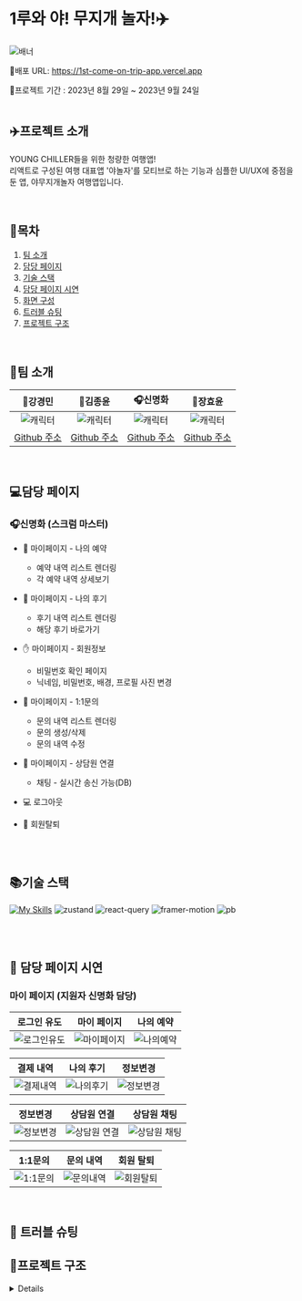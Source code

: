 # 1루와 야! 무지개 놀자!✈️

![배너](https://github.com/FRONTENDSCHOOL6/1st-ComeOn-TripApp/assets/131448929/95375c34-6c3d-4974-99f9-a044fa3052e0)

🔗배포 URL: https://1st-come-on-trip-app.vercel.app

📅프로젝트 기간 : 2023년 8월 29일 ~ 2023년 9월 24일  
<br/>

## ✈️프로젝트 소개
YOUNG CHILLER들을 위한 청량한 여행앱!     
리액트로 구성된 여행 대표앱 '야놀자'를 모티브로 하는  기능과 심플한 UI/UX에 중점을 둔 앱, 야무지개놀자 여행앱입니다.

<br/>

## 🦁목차

1. [팀 소개](#팀-소개)
2. [담당 페이지](#담당-페이지)
3. [기술 스택](#기술-스택)
4. [담당 페이지 시연](#담당-페이지-시연)
5. [화면 구성](#화면-구성)
6. [트러블 슈팅](#트러블-슈팅)
7. [프로젝트 구조](#프로젝트-구조)

<br/>

## 🌈팀 소개

|                             🐤강경민                             |                             🐻김종윤                             |                            🎧️신명화                            |                             🐇장효윤                             |
| :--------------------------------------------------------------: | :--------------------------------------------------------------: | :-------------------------------------------------------------: | :--------------------------------------------------------------: |
| ![캐릭터](https://github.com/FRONTENDSCHOOL6/1st-ComeOn-TripApp/assets/131448929/486aadd9-cfbe-423f-92e4-71dc7198e19f) | ![캐릭터](https://github.com/FRONTENDSCHOOL6/1st-ComeOn-TripApp/assets/131448929/1ea4b6b3-ff87-48b1-8eb1-3996b8720140) | ![캐릭터](https://avatars.githubusercontent.com/u/73214037?v=4) | ![캐릭터](https://github.com/FRONTENDSCHOOL6/1st-ComeOn-TripApp/assets/131448929/3f474a9b-d758-4b3f-a798-0edc64f6cdda) |
|            [Github 주소](https://github.com/minomad)             |            [Github 주소](https://github.com/whddbsl)             |         [Github 주소](https://github.com/MyoungHwaShin)         |             [Github 주소](https://github.com/HYHYJ)              |

<br/>

## 💻담당 페이지

### 🎧️신명화 (스크럼 마스터)

- :book: 마이페이지 - 나의 예약 
   - 예약 내역 리스트 렌더링
   - 각 예약 내역 상세보기
 
- :tada:  마이페이지 - 나의 후기
  - 후기 내역 리스트 렌더링
  - 해당 후기 바로가기
 
- :hand: 마이페이지 - 회원정보
  - 비밀번호 확인 페이지
  - 닉네임, 비밀번호, 배경, 프로필 사진 변경
 
- :balloon:  마이페이지 - 1:1문의
  - 문의 내역 리스트 렌더링
  - 문의 생성/삭제
  - 문의 내역 수정
 
- :crown: 마이페이지 - 상담원 연결
  - 채팅 - 실시간 송신 가능(DB)
 
- :computer: 로그아웃
- :whale: 회원탈퇴

<br/>


<br/>

## 📚기술 스택

[![My Skills](https://skillicons.dev/icons?i=html,css,tailwind,javascript,react,vite,vercel,git,github,figma)](https://skillicons.dev)
![zustand](https://github.com/FRONTENDSCHOOL6/1st-ComeOn-TripApp/assets/131448929/0f5f178b-381c-44de-8f5f-7ec6ce1045c9)
![react-query](https://github.com/FRONTENDSCHOOL6/1st-ComeOn-TripApp/assets/131448929/3b6bfa41-463d-4c22-9b5f-4ca215b7c767)
![framer-motion](https://github.com/FRONTENDSCHOOL6/1st-ComeOn-TripApp/assets/131448929/eca9548d-af1d-4de3-b5c3-2313c9cac184)
![pb](https://github.com/FRONTENDSCHOOL6/1st-ComeOn-TripApp/assets/131448929/75b04053-0d9f-42bb-b88c-b50b52c5e6f7)

<br/>



<br/>

## 📱 담당 페이지 시연


### 마이 페이지 (지원자 신명화 담당)

| 로그인 유도 | 마이 페이지 | 나의 예약 |
| :-----------: | :-----------: | :-----------: |
| ![로그인유도](https://github.com/FRONTENDSCHOOL6/1st-ComeOn-TripApp/assets/131448929/9457d552-1379-4a09-a82e-f5a9381d065e) | ![마이페이지](https://github.com/FRONTENDSCHOOL6/1st-ComeOn-TripApp/assets/131448929/0819eb68-86ed-44ad-9909-43b4a7759bf5) | ![나의예약](https://github.com/FRONTENDSCHOOL6/1st-ComeOn-TripApp/assets/131448929/85a184ae-9a3a-4309-8820-1aae9cc11a36) |

| 결제 내역 | 나의 후기 | 정보변경 |
| :-----------: | :-----------: | :-----------: |
| ![결제내역](https://github.com/FRONTENDSCHOOL6/1st-ComeOn-TripApp/assets/131448929/af6aab09-adb0-47a0-985e-2ac877ad712a) | ![나의후기](https://github.com/FRONTENDSCHOOL6/1st-ComeOn-TripApp/assets/131448929/b5006e81-0a81-40d8-8da3-f7b212639201) | ![정보변경](https://github.com/FRONTENDSCHOOL6/1st-ComeOn-TripApp/assets/131448929/32d54d26-d957-420a-9347-520b94544308) |

| 정보변경 | 상담원 연결 | 상담원 채팅 |
| :-----------: | :-----------: | :-----------: |
| ![정보변경](https://github.com/FRONTENDSCHOOL6/1st-ComeOn-TripApp/assets/131448929/57e18b9c-6b5a-4900-9321-1fd41bf08c26) | ![상담원 연결](https://github.com/FRONTENDSCHOOL6/1st-ComeOn-TripApp/assets/131448929/4bef0cf5-d322-436a-82e7-9011a5b9fe88) | ![상담원 채팅](https://github.com/FRONTENDSCHOOL6/1st-ComeOn-TripApp/assets/131448929/775b6517-1557-4458-b1e3-2ac8f9d29533) |

| 1:1문의 | 문의 내역 | 회원 탈퇴 |
| :-----------: | :-----------: | :-----------: |
| ![1:1문의](https://github.com/FRONTENDSCHOOL6/1st-ComeOn-TripApp/assets/131448929/7f199b46-eb2f-4d3f-bf2e-1c5061dbe6b4) | ![문의내역](https://github.com/FRONTENDSCHOOL6/1st-ComeOn-TripApp/assets/131448929/6b01e02f-b3be-4ae2-89f5-6409848fc61a) | ![회원탈퇴](https://github.com/FRONTENDSCHOOL6/1st-ComeOn-TripApp/assets/131448929/956dad52-24e7-46e8-a8c5-d0d34b53c18b) |

<br/>

## 💬 트러블 슈팅

## 📁프로젝트 구조

<details>

```
📦src
 ├─📂api
 │  └📜usePocketData.js
 ├─📂components
 │  ├─📜AroundList.jsx
 │  ├─📜AroundMap.jsx
 │  ├─📜Button.jsx
 │  ├─📜CartController.jsx
 │  ├─📜Category.jsx
 │  ├─📜CustomDate.jsx
 │  ├─📜Entertainment.jsx
 │  ├─📜Exhibition.jsx
 │  ├─📜Form.jsx
 │  ├─📜Guest.jsx
 │  ├─📜Header.jsx
 │  ├─📜Hotel.jsx
 │  ├─📜HotelInfoCategory.jsx
 │  ├─📜HotelIntro.jsx
 │  ├─📜HotelList.jsx
 │  ├─📜HotelReviewEdit.jsx
 │  ├─📜HotelService.jsx
 │  ├─📜Input.jsx
 │  ├─📜Kakao.jsx
 │  ├─📜LeisureBrand.jsx
 │  ├─📜LeisureButton.jsx
 │  ├─📜LeisureCategory.jsx
 │  ├─📜LeisureInfoCategory.jsx
 │  ├─📜LeisureLink.jsx
 │  ├─📜LeisureProduct.jsx
 │  ├─📜LeisureProductInfo.jsx
 │  ├─📜LocationChoice.jsx
 │  ├─📜LocationMap.jsx
 │  ├─📜LocationSideButton.jsx
 │  ├─📜LocationSideButtonList.jsx
 │  ├─📜MetaTag.jsx
 │  ├─📜MyBasicButton.jsx
 │  ├─📜MyChatMessage.jsx
 │  ├─📜MyCircleProfile.jsx
 │  ├─📜MyForm.jsx
 │  ├─📜MyInput.jsx
 │  ├─📜MyList.jsx
 │  ├─📜MyNewQna.jsx
 │  ├─📜MyQnaTemplate.jsx
 │  ├─📜MySelecModal.jsx
 │  ├─📜NumberOfPeople.jsx
 │  ├─📜SearchFavorite.jsx
 │  ├─📜SearchHotel.jsx
 │  ├─📜SearchLeisure.jsx
 │  ├─📜SearchRecent.jsx
 │  ├─📜SearchResult.jsx
 │  ├─📜SearchTraffic.jsx
 │  ├─📜SelectModal.jsx
 │  ├─📜Spinner.jsx
 │  ├─📜TrafficCategory.jsx
 │  ├─📜TrafficReserveButton.jsx
 │  ├─📜WishCart.jsx
 │  └─📜WishList.jsx
 ├─📂Hook
 │  └─📜useStorage.js
 ├─📂layout
 │  ├─📜Navigation.jsx
 │  └─📜RootLayout.jsx
 ├─📂pages
 │  ├─📜AirlinePage.jsx
 │  ├─📜AppInstallPage.jsx
 │  ├─📜AroundPage.jsx
 │  ├─📜BookingPage.jsx
 │  ├─📜CartPage.jsx
 │  ├─📜ExhibitionDetailPage.jsx
 │  ├─📜FindPage.jsx
 │  ├─📜HotelDetailPage.jsx
 │  ├─📜HotelPage.jsx
 │  ├─📜HotelReviewPage.jsx
 │  ├─📜HotelRoomDetailPage.jsx
 │  ├─📜HotelRoomPage.jsx
 │  ├─📜LeisureBrandPage.jsx
 │  ├─📜LeisureDetailPage.jsx
 │  ├─📜LeisureListPage.jsx
 │  ├─📜LeisurePage.jsx
 │  ├─📜LeisureThemePage.jsx
 │  ├─📜LocationDetailPage.jsx
 │  ├─📜LocationPage.jsx
 │  ├─📜MainPage.jsx
 │  ├─📜MyBookingDetailPage.jsx
 │  ├─📜MyBookingPage.jsx
 │  ├─📜MyChatPage.jsx
 │  ├─📜MyInfoChangePage.jsx
 │  ├─📜MyInfoPage.jsx
 │  ├─📜MyNewQnaPage.jsx
 │  ├─📜MyPage.jsx
 │  ├─📜MyQnaDetailPage.jsx
 │  ├─📜MyQnaPage.jsx
 │  ├─📜MyReviewPage.jsx
 │  ├─📜MyWithdrawalPage.jsx
 │  ├─📜SearchDetailPage.jsx
 │  ├─📜SearchPage.jsx
 │  ├─📜SignInPage.jsx
 │  ├─📜SignUpPage.jsx
 │  ├─📜TrafficCarDetailPage.jsx
 │  ├─📜TrafficCarPage.jsx
 │  ├─📜TrafficDetailPage.jsx
 │  ├─📜TrafficPage.jsx
 │  ├─📜TrafficTrainPage.jsx
 │  └─📜WishPage.jsx
 ├─📂store
 │  ├─📜middleware.js
 │  ├─📜useAuthStore.js
 │  └─📜zustand.js
 ├─📂styles
 │  └─📜tailwind.css
 ├─📂utils
 │  ├─📜debounce.js
 │  ├─📜getPbImageURL.js
 │  ├─📜numberWithComma.js
 │  ├─📜regEx.js
 │  └─📜ScrollToTop.js
 ├─📜App.jsx
 ├─📜main.jsx
 └─📜routes.jsx
```

</details>

